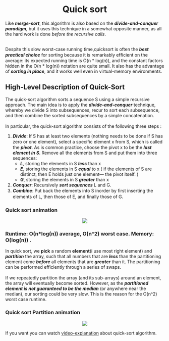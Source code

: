 <h1 align = "center"> Quick sort </h1>

Like ***merge-sort***, this algorithm is also based on the ***divide-and-conquer paradigm***, but it uses this technique in a somewhat opposite manner, as all the hard work is done *before the recursive calls*. <br><br>

Despite this slow worst-case running time,quicksort is often the ***best practical choice*** for sorting because it is remarkably efﬁcient on the average: its expected running time is O(n * log(n)), and the constant factors hidden in the O(n * log(n)) notation are quite small. It also has the advantage of ***sorting in place***, and it works well even in virtual-memory environments.

## High-Level Description of Quick-Sort
The quick-sort algorithm sorts a sequence S using a simple recursive approach. The main idea is to apply the ***divide-and-conquer*** technique, whereby we divide S into subsequences, recur to sort each subsequence, and then combine the sorted subsequences by a simple concatenation. <br><br> 
In particular, the quick-sort algorithm consists of the following three steps : 
  1. ***Divide***: If S has at least two elements (nothing needs to be done if S has zero or one element), select a speciﬁc element x from S, which is called the ***pivot***. As is common practice, choose the pivot x to be the ***last element in S***. Remove all the elements from S and put them into three sequences: 
      - ***L***, storing the elements in S ***less*** than x 
      - ***E***, storing the elements in S ***equal*** to x ( if the elements of S are distinct, then E holds just one element— the pivot itself. )
      - ***G***, storing the elements in S ***greater*** than x 
  2. ***Conquer***: Recursively ***sort sequences*** L and G. 
  3. ***Combine***:  Put back the elements into S inorder by ﬁrst inserting the elements of L, then those of E, and ﬁnally those of G.



### Quick sort animation
<p align="center">

  <img  src="https://upload.wikimedia.org/wikipedia/commons/9/9c/Quicksort-example.gif">

</p>

### Runtime: O(n*log(n)) average, O(n^2) worst case. Memory: O(log(n)) . 

In quick sort, we **pick** a random **element**(i use most right element) and ***partition*** the array, such that all numbers that are ***less*** than the partitioning element come ***before*** all elements that are ***greater*** than it. The partitioning can be performed efficiently through a series of swaps.
<br><br>
If we repeatedly partition the array (and its sub-arrays) around an element, the array will eventually become sorted. However, as the ***partitioned element is not guaranteed to be the median*** (or anywhere near the median), our sorting could be very slow. This is the reason for the O(n^2) worst case runtime. 




### Quick sort Partition animation
<p align="center">

  <img  src="https://thumbs.gfycat.com/PleasantCloseEyelashpitviper-size_restricted.gif">

</p>


If you want you can watch [video-explanation](https://www.youtube.com/watch?v=COk73cpQbFQ&list=PL2_aWCzGMAwKedT2KfDMB9YA5DgASZb3U&index=7) about quick-sort algorithm.


